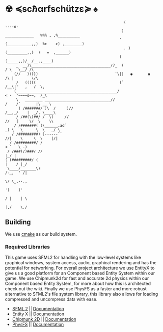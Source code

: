 # ☢ ≼ѕcℏαrfѕchützε≽ ♠
```
                                                      (                               ----o-   
                                                     )               _____________   %%% , ,%__________
                                                    '               (___________,,)  %c    >) ,________)
                                                      . )              (_________,,)  )   =  ,______)
                                                    )                      (_____,,)/ _/__,,____)
     _  __)\____________________________________/7_  (                         / \   \__/ /\
    (//   )))))                                   `\||   ◉       ◉            /\ |        \/\
     /   (((((                                      )`                       /__\|'   ,   /  \,
    (______________________________________________/                        < -  '====o==,  /_\
     \   ________ ______________________________//                         /    /`       |\ __ \
      ) /#######/ )\  /     )//                                           /__,_/    |  _/, \____\
     / /##(\)##/ /  \(     //                                                //   |     \/  \    \\
    / /#######( (\______.ad`                                               _( \   \      \  \   _/ \
   / /#########) )------``                                                   //|    \     \  \    |/|
  / /#########/ /                                                                    < `  _\ -)
 / /###(/)###/ //                                                                      |_/ |
( (#########/ (                                                                     |    / |_/
 \____/_______\)                                                                  /-_,  ' /|
                                                                                     \/ \_,--.,
                                                                                   '(    )'
                                                                                  / |    | \
                                                                                  |,/    \,/ 
```
## Building
We use [cmake](https://www.cs.swarthmore.edu/~adanner/tips/cmake.php) as our build system.

### Required Libraries
This game uses SFML2 for handling with the low-level systems like graphical windows, system access, audio, graphical rendering and has the potential for networking. For overall project architecture we use EntityX to give us a good platform for an Component based Entity System within our game. We use Chipmunk2d for fast and accurate 2d physics within our Component based Entity System, for more about how this is architected check out the wiki. Finally we use PhysFS as a faster and more robust alternative to SFML2's file system library, this library also allows for loading compressed and uncompress data with ease.


* [SFML 2](https://github.com/SFML/SFML) || [Documentation](https://www.sfml-dev.org/documentation/2.4.2/)
* [Entity X](https://github.com/alecthomas/entityx) || [Documentation](https://github.com/alecthomas/entityx/blob/master/README.md)
* [Chipmunk 2D](https://chipmunk-physics.net) || [Documentation](https://chipmunk-physics.net/release/ChipmunkLatest-API-Reference/)
* [PhysFS](https://icculus.org/physfs/) || [Documentation](https://icculus.org/physfs/docs/html/)
